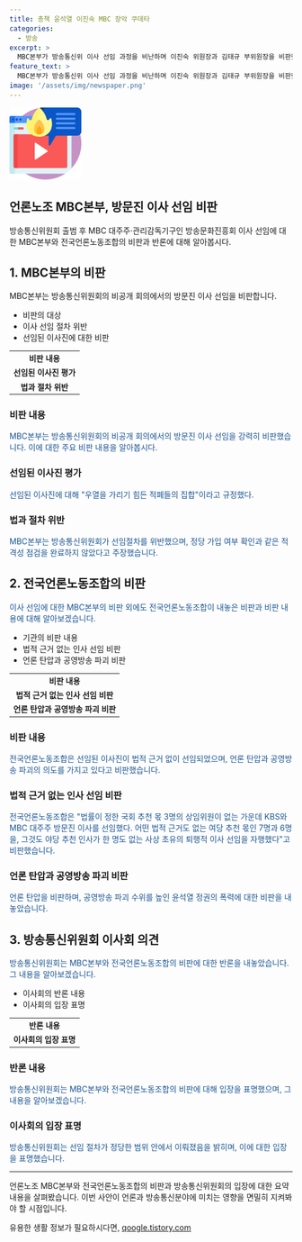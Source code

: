 ```yaml
---
title: 총책 윤석열 이진숙 MBC 장악 쿠데타
categories:
  - 방송
excerpt: >
  MBC본부가 방송통신위 이사 선임 과정을 비난하며 이진숙 위원장과 김태규 부위원장을 비판했다. 선임 과정에서 법과 절차를 위반했고, 지원자 면접과 적격성 점검이 이뤄지지 않았다는 주장과 함께, 이사진들을 적폐들의 집합으로 규정하며 윤석열 정권의 방송 장악 의도를 비판했다. 언론노조 역시 윤석열 정권의 언론 탄압을 비난하며 저항을 다짐했다. 해당 사안은 공영방송의 공공성과 공정성에 대한 우려를 불러일으키고 있다.
feature_text: >
  MBC본부가 방송통신위 이사 선임 과정을 비난하며 이진숙 위원장과 김태규 부위원장을 비판했다. 선임 과정에서 법과 절차를 위반했고, 지원자 면접과 적격성 점검이 이뤄지지 않았다는 주장과 함께, 이사진들을 적폐들의 집합으로 규정하며 윤석열 정권의 방송 장악 의도를 비판했다. 언론노조 역시 윤석열 정권의 언론 탄압을 비난하며 저항을 다짐했다. 해당 사안은 공영방송의 공공성과 공정성에 대한 우려를 불러일으키고 있다.
image: '/assets/img/newspaper.png'
---
```


<p><img src="/assets/img/news.png" alt="rentncar 속보" /></p>

<h2>언론노조 MBC본부, 방문진 이사 선임 비판</h2>

<p data-ke-size="size16">방송통신위원회 출범 후 MBC 대주주·관리감독기구인 방송문화진흥회 이사 선임에 대한 MBC본부와 전국언론노동조합의 비판과 반론에 대해 알아봅시다.</p>

<h2>1. MBC본부의 비판</h2>

<p data-ke-size="size16">MBC본부는 방송통신위원회의 비공개 회의에서의 방문진 이사 선임을 비판합니다.</p>

<ul>
  <li>비판의 대상</li>
  <li>이사 선임 절차 위반</li>
  <li>선임된 이사진에 대한 비판</li>
</ul>

<table>
    <tr>
        <td style="text-align: center; height: 17px;"><b>비판 내용</b></td>
    </tr>
    <tr>
        <td style="text-align: center; height: 17px;"><b>선임된 이사진 평가</b></td>
    </tr>
    <tr>
        <td style="text-align: center; height: 17px;"><b>법과 절차 위반</b></td>
    </tr>
</table>

<h3>비판 내용</h3>

<p><span style="color: #1a5490;">MBC본부는 방송통신위원회의 비공개 회의에서의 방문진 이사 선임을 강력히 비판했습니다. 이에 대한 주요 비판 내용을 알아봅시다.</span></p>

<h3>선임된 이사진 평가</h3>

<p><span style="color: #1a5490;">선임된 이사진에 대해 "우열을 가리기 힘든 적폐들의 집합"이라고 규정했다.</span></p>

<h3>법과 절차 위반</h3>

<p><span style="color: #1a5490;">MBC본부는 방송통신위원회가 선임절차를 위반했으며, 정당 가입 여부 확인과 같은 적격성 점검을 완료하지 않았다고 주장했습니다.</span></p>

<h2>2. 전국언론노동조합의 비판</h2>

<p data-ke-size="size16"><span style="color: #1a5490;">이사 선임에 대한 MBC본부의 비판 외에도 전국언론노동조합이 내놓은 비판과 비판 내용에 대해 알아보겠습니다.</span></p>

<ul>
  <li>기관의 비판 내용</li>
  <li>법적 근거 없는 인사 선임 비판</li>
  <li>언론 탄압과 공영방송 파괴 비판</li>
</ul>

<table>
    <tr>
        <td style="text-align: center; height: 17px;"><b>비판 내용</b></td>
    </tr>
    <tr>
        <td style="text-align: center; height: 17px;"><b>법적 근거 없는 인사 선임 비판</b></td>
    </tr>
    <tr>
        <td style="text-align: center; height: 17px;"><b>언론 탄압과 공영방송 파괴 비판</b></td>
    </tr>
</table>

<h3>비판 내용</h3>

<p><span style="color: #1a5490;">전국언론노동조합은 선임된 이사진이 법적 근거 없이 선임되었으며, 언론 탄압과 공영방송 파괴의 의도를 가지고 있다고 비판했습니다.</span></p>

<h3>법적 근거 없는 인사 선임 비판</h3>

<p><span style="color: #1a5490;">전국언론노동조합은 "법률이 정한 국회 추천 몫 3명의 상임위원이 없는 가운데 KBS와 MBC 대주주 방문진 이사를 선임했다. 어떤 법적 근거도 없는 여당 추천 몫인 7명과 6명을, 그것도 야당 추천 인사가 한 명도 없는 사상 초유의 퇴행적 이사 선임을 자행했다"고 비판했습니다.</span></p>

<h3>언론 탄압과 공영방송 파괴 비판</h3>

<p><span style="color: #1a5490;">언론 탄압을 비판하며, 공영방송 파괴 수위를 높인 윤석열 정권의 폭력에 대한 비판을 내놓았습니다.</span></p>

<h2>3. 방송통신위원회 이사회 의견</h2>

<p data-ke-size="size16"><span style="color: #1a5490;">방송통신위원회는 MBC본부와 전국언론노동조합의 비판에 대한 반론을 내놓았습니다. 그 내용을 알아보겠습니다.</span></p>

<ul>
  <li>이사회의 반론 내용</li>
  <li>이사회의 입장 표명</li>
</ul>

<table>
    <tr>
        <td style="text-align: center; height: 17px;"><b>반론 내용</b></td>
    </tr>
    <tr>
        <td style="text-align: center; height: 17px;"><b>이사회의 입장 표명</b></td>
    </tr>
</table>

<h3>반론 내용</h3>

<p><span style="color: #1a5490;">방송통신위원회는 MBC본부와 전국언론노동조합의 비판에 대해 입장을 표명했으며, 그 내용을 알아보겠습니다.</span></p>

<h3>이사회의 입장 표명</h3>

<p><span style="color: #1a5490;">방송통신위원회는 선임 절차가 정당한 범위 안에서 이뤄졌음을 밝히며, 이에 대한 입장을 표명했습니다.</span></p>

<hr>

<p data-ke-size="size16">언론노조 MBC본부와 전국언론노동조합의 비판과 방송통신위원회의 입장에 대한 요약 내용을 살펴봤습니다. 이번 사안이 언론과 방송통신분야에 미치는 영향을 면밀히 지켜봐야 할 시점입니다.</p>
유용한 생활 정보가 필요하시다면, <a href="https://qoogle.tistory.com" rel="dofollow">qoogle.tistory.com</a>


